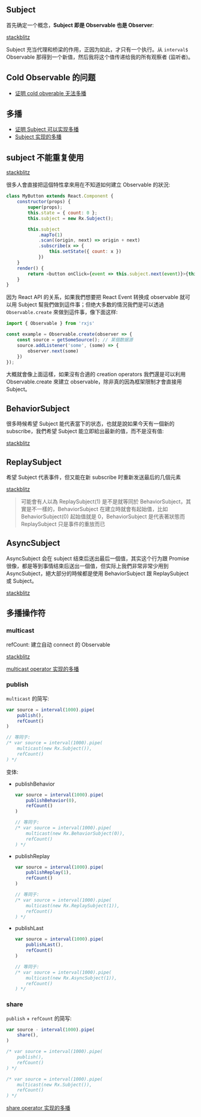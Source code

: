 ## Subject

首先确定一个概念，**Subject 即是 Observable 也是 Observer**:

[stackblitz](https://stackblitz.com/edit/rxjs-tm5sj9)

Subject 充当代理和桥梁的作用，正因为如此，才只有一个执行。从 `interval$` Observable 那得到一个新值，然后我将这个值传递给我的所有观察者 (监听者)。

<!-- 何时使用 Subject:

* 需要共享相同的 observable 执行。
* 当需要决定观察者迟来时该怎么做，是否使用 ReplaySubject、BehaviorSubject？
* 需要完全控制 next()、error() 和 completed() 方法。 -->

## Cold Observable 的问题
* [证明 cold obverable 无法多播](https://stackblitz.com/edit/rxjs-jzb8d8)

## 多播
* [证明 Subject 可以实现多播](https://stackblitz.com/edit/rxjs-g62yrj)
* [Subject 实现的多播](https://stackblitz.com/edit/rxjs-jzb8d8)

## subject 不能重复使用

[stackblitz](https://stackblitz.com/edit/rxjs-3gkwka)

很多人會直接把這個特性拿來用在不知道如何建立 Observable 的狀況:

```js
class MyButton extends React.Component {
    constructor(props) {
        super(props);
        this.state = { count: 0 };
        this.subject = new Rx.Subject();

        this.subject
            .mapTo(1)
            .scan((origin, next) => origin + next)
            .subscribe(x => {
                this.setState({ count: x })
            })
    }
    render() {
        return <button onClick={event => this.subject.next(event)}>{this.state.count}</button>
    }
}
```

因为 React API 的关系，如果我們想要把 React Event 转换成 observable 就可以用 Subject 幫我們做到這件事；但绝大多数的情況我們是可以透過 `Observable.create` 來做到這件事，像下面这样:

```js
import { Observable } from 'rxjs'

const example = Observable.create(observer => {
    const source = getSomeSource(); // 某個数据源
    source.addListener('some', (some) => {
        observer.next(some)
    })
});
```

大概就會像上面這樣，如果沒有合適的 creation operators 我們還是可以利用 Observable.create 來建立 observable，除非真的因為框架限制才會直接用 Subject。

## BehaviorSubject

很多時候希望 Subject 能代表當下的状态，也就是說如果今天有一個新的 subscribe，我們希望 Subject 能立即給出最新的值，而不是沒有值:

[stackblitz](https://stackblitz.com/edit/rxjs-okmhrl)

## ReplaySubject

希望 Subject 代表事件，但又能在新 subscribe 时重新发送最后的几個元素

[stackblitz](https://stackblitz.com/edit/rxjs-jwa7n9)

> 可能會有人以為 ReplaySubject(1) 是不是就等同於 BehaviorSubject，其實是不一樣的，BehaviorSubject 在建立時就會有起始值，比如 BehaviorSubject(0) 起始值就是 0，BehaviorSubject 是代表著狀態而 ReplaySubject 只是事件的重放而已

## AsyncSubject

AsyncSubject 会在 subject 结束后送出最后一個值，其实这个行为跟 Promise 很像，都是等到事情结束后送出一個值，但实际上我們非常非常少用到 AsyncSubject，絕大部分的時候都是使用 BehaviorSubject 跟 ReplaySubject 或 Subject。

[stackblitz](https://stackblitz.com/edit/rxjs-hweoev)


## 多播操作符

### multicast

refCount: 建立自动 connect 的 Observable

[stackblitz](https://stackblitz.com/edit/rxjs-afv7vh)

[multicast operator 实现的多播](https://stackblitz.com/edit/rxjs-3aaggb)

### publish

`multicast` 的简写:

```js
var source = interval(1000).pipe(
    publish(),
    refCount()
)

// 等同于:
/* var source = interval(1000).pipe(
    multicast(new Rx.Subject()),
    refCount()
) */
```

变体:

* publishBehavior

    ```js
    var source = interval(1000).pipe(
        publishBehavior(0),
        refCount()
    )

    // 等同于:
    /* var source = interval(1000).pipe(
        multicast(new Rx.BehaviorSubject(0)),
        refCount()
    ) */
    ```

* publishReplay

    ```js
    var source = interval(1000).pipe(
        publishReplay(1),
        refCount()
    )

    // 等同于:
    /* var source = interval(1000).pipe(
        multicast(new Rx.ReplaySubject(1)),
        refCount()
    ) */
    ```

* publishLast

    ```js
    var source = interval(1000).pipe(
        publishLast(),
        refCount()
    )

    // 等同于:
    /* var source = interval(1000).pipe(
        multicast(new Rx.AsyncSubject(1)),
        refCount()
    ) */
    ```

### share

`publish` + `refCount` 的简写:

```js
var source - interval(1000).pipe(
    share(),
)

/* var source = interval(1000).pipe(
    publish(),
    refCount()
) */

/* var source = interval(1000).pipe(
    multicast(new Rx.Subject()),
    refCount()
) */
```

[share operator 实现的多播](https://stackblitz.com/edit/rxjs-3nhqpt)